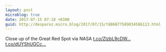 ```yaml
---
layout: post
microblog: true
date: 2017-07-15 07:18 +0300
guid: http://desparoz.micro.blog/2017/07/15/t886077589034586113.html
---
```

Close up of the Great Red Spot via NASA [t.co/ZIzbL9cDW...](https://t.co/ZIzbL9cDWO) [t.co/dUYShUGCc...](https://t.co/dUYShUGCcv)
